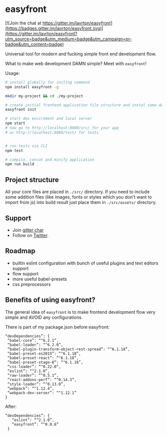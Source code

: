 # easyfront

[![Join the chat at https://gitter.im/lavrton/easyfront](https://badges.gitter.im/lavrton/easyfront.svg)](https://gitter.im/lavrton/easyfront?utm_source=badge&utm_medium=badge&utm_campaign=pr-badge&utm_content=badge)

Universal tool for modern and fucking simple front end development flow.

What to make web development DAMN simple? Meet with `easyfront`!

Usage:

```bash
# install globally for initing command
npm install easyfront -g

mkdir my-project && cd ./my-project

# create initial frontend application file structure and instal some deps
easyfront init

# start dev enviroment and local server
npm start
# now go to http://localhost:8080/src/ for your app
# or http://localhost:8080/test/ for tests


# run tests via CLI
npm test

# compile, concat and minify application
npm run build


```

## Project structure

All your core files are placed in `./src/` directory.
If you need to include some addition files (like images, fonts or styles which you don't want to import from js) into build result just place them in `./src/assets/` directory.

## Support

- Join [gitter char](https://gitter.im/lavrton/easyfront)
- Follow on [Twitter](https://twitter.com/lavrton).

## Roadmap

- builtin eslint configuration with bunch of useful plugins and text editors support
- flow support
- more useful babel-presets
- css preprocessors


## Benefits of using easyfront?

The general idea of `easyfront` is to make frontend development flow very simple and AVOID any configurations.

There is part of my package.json before easyfront:

```
“devDependencies”: {
 “babel-core”: “^6.2.1”,
 “babel-loader”: “^6.2.0”,
 “babel-plugin-transform-object-rest-spread”: “^6.1.18”,
 “babel-preset-es2015”: “^6.1.18”,
 “babel-preset-react”: “^6.1.18”,
 “babel-preset-stage-0”: “^6.1.18”,
 “css-loader”: “^0.22.0”,
 “eslint”: “^2.1.0”,
 “raw-loader”: “^0.5.1”,
 “react-addons-perf”: “^0.14.3”,
 “style-loader”: “^0.13.0”,
 “webpack”: “^1.12.4”,
 “webpack-dev-server”: “^1.12.1”
}
```
After:
```
“devDependencies”: {
   “eslint”: “^2.1.0”,
   “easyfront”: “^0.0.6”
 }
 ```
